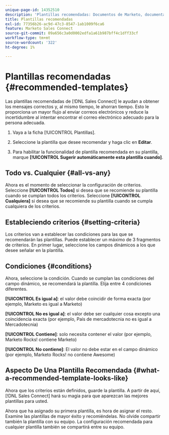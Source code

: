 ```yaml
---
unique-page-id: 14352510
description: 'Plantillas recomendadas: Documentos de Marketo, documentación del producto'
title: Plantillas recomendadas
exl-id: 77356b26-ac9d-47c3-8547-1ab1009f6ca6
feature: Marketo Sales Connect
source-git-commit: 09a656c3a0d0002edfa1a61b987bff4c1dff33cf
workflow-type: tm+mt
source-wordcount: '322'
ht-degree: 1%

---
```


# Plantillas recomendadas {#recommended-templates}

Las plantillas recomendadas de [!DNL Sales Connect] le ayudan a obtener los mensajes correctos y, al mismo tiempo, le ahorran tiempo. Esto le proporciona un mayor flujo al enviar correos electrónicos y reduce la incertidumbre al intentar encontrar el correo electrónico adecuado para la persona adecuada.

1. Vaya a la ficha [!UICONTROL Plantillas].

1. Seleccione la plantilla que desee recomendar y haga clic en **Editar**.

1. Para habilitar la funcionalidad de plantilla recomendada en su plantilla, marque **[!UICONTROL Sugerir automáticamente esta plantilla cuando]**.

## Todo vs. Cualquier {#all-vs-any}

Ahora es el momento de seleccionar la configuración de criterios. Seleccione **[!UICONTROL Todos]** si desea que se recomiende su plantilla cuando se cumplan todos los criterios. Seleccione **[!UICONTROL Cualquiera]** si desea que se recomiende su plantilla cuando se cumpla cualquiera de los criterios.

## Estableciendo criterios {#setting-criteria}

Los criterios van a establecer las condiciones para las que se recomendarán las plantillas. Puede establecer un máximo de 3 fragmentos de criterios. En primer lugar, seleccione los campos dinámicos a los que desee señalar en la plantilla.

## Condiciones {#conditions}

Ahora, seleccione la condición. Cuando se cumplan las condiciones del campo dinámico, se recomendará la plantilla. Elija entre 4 condiciones diferentes.

**[!UICONTROL Es igual a]**: el valor debe coincidir de forma exacta (por ejemplo, Marketo es igual a Marketo)

**[!UICONTROL No es igual a]**: el valor debe ser cualquier cosa excepto una coincidencia exacta (por ejemplo, País de mercadotecnia no es igual a Mercadotecnia)

**[!UICONTROL Contiene]**: solo necesita contener el valor (por ejemplo, Marketo Rocks! contiene Marketo)

**[!UICONTROL No contiene]**: El valor no debe estar en el campo dinámico (por ejemplo, Marketo Rocks! no contiene Awesome)

## Aspecto De Una Plantilla Recomendada {#what-a-recommended-template-looks-like}

Ahora que los criterios están definidos, guarde la plantilla. A partir de aquí, [!DNL Sales Connect] hará su magia para que aparezcan las mejores plantillas para usted.

Ahora que ha asignado su primera plantilla, es hora de asignar el resto. Examine las plantillas de mayor éxito y recomiéndelas. No olvide compartir también la plantilla con su equipo. La configuración recomendada para cualquier plantilla también se compartirá entre su equipo.

